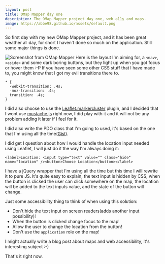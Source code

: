```yaml
---
layout: post
title: OMap Mapper day one
description: The OMap Mapper project day one, web a11y and maps.
image: https://abbe98.github.io/assets/default.png
---
```

So first day with my new OMap Mapper project, and it has been great weather all day, for short I haven't done so much on the application. Still some major things is done.

![Screenshot from OMap Mapper][1]
Here is the layout I'm aiming for, a `<nav>`, `<aside>` and some dark boring buttons, but they light up when you got focus or hover them :-P If you have seen some other CSS stuff that I have made to, you might know that I got my evil transitions there to.

    * {
	  -webkit-transition: .4s;
	  -moz-transition: .4s;
	  transition: .4s;
    }

I did also choose to use the [Leaflet.markercluster][2] plugin, and I decided that I wont use [mustache.js][3] right now, I did play with it and it will not be any problem adding it later if I feel for it.

I did also write the PDO class that I'm going to used, it's based on the one that I'm using all the time([Gist][4]).

I did get I question about how I would handle the location input needed using Leaflet, I will just do it the way I'm always doing it:

    <label>Location: <input type="text" value="" class="hide" name="location" /><button>Choose Location</button></label>
    
I have a jQuery wrapper that I'm using all the time but this time I will rewrite it to pure JS. It's quite easy to explain, the text input is hidden by CSS, when the button is clicked the user can click somewhere on the map, the location will be added to the text inputs value, and the state of the button will change.

Just some accessibility thing to think of when using this solution:

 - Don't hide the text input on screen readers(adds another input possibility)!
 - When the button is clicked change focus to the map!
 - Allow the user to change the location from the button!
 - Don't use the `application` role on the map!

I might actually write a blog post about maps and web accessibility, it's interesting subject :-)

That's it right now.
 
[1]: https://abbe98.github.io/assets/omapmapper2.jpg
[2]: https://github.com/Leaflet/Leaflet.markercluster
[3]: https://github.com/janl/mustache.js
[4]: https://gist.github.com/Abbe98/8862278
